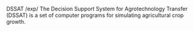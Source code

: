 DSSAT/exp/The Decision Support System for Agrotechnology Transfer (DSSAT) is a set of computer programs for simulating agricultural crop growth.